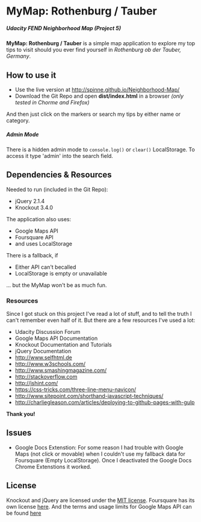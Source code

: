 # MyMap: Rothenburg / Tauber
##### Udacity FEND Neighborhood Map (Project 5)

**MyMap: Rothenburg / Tauber** is a simple map application to explore my top tips to visit should you ever find yourself in _Rothenburg ob der Tauber, Germany_.

## How to use it
* Use the live version at http://spinne.github.io/Neighborhood-Map/
* Download the Git Repo and open **dist/index.html** in a browser _(only tested in Chorme and Firefox)_
 
And then just click on the markers or search my tips by either name or category.

##### Admin Mode
There is a hidden admin mode to `console.log()` or `clear()` LocalStorage. To access it type 'admin' into the search field.

## Dependencies & Resources
Needed to run (included in the Git Repo):
* jQuery 2.1.4
* Knockout 3.4.0 

The application also uses:
* Google Maps API
* Foursquare API
* and uses LocalStorage

There is a fallback, if
* Either API can't becalled
* LocalStorage is empty or unavailable

... but the MyMap won't be as much fun.

### Resources
Since I got stuck on this project I've read a lot of stuff, and to tell the truth I can't remember even half of it. But there are a few resources I've used a lot: 
* Udacity Discussion Forum
* Google Maps API Documentation
* Knockout Documentation and Tutorials
* jQuery Documentation
* http://www.selfhtml.de
* http://www.w3schools.com/
* http://www.smashingmagazine.com/
* http://stackoverflow.com
* http://jshint.com/
* https://css-tricks.com/three-line-menu-navicon/
* http://www.sitepoint.com/shorthand-javascript-techniques/
* http://charliegleason.com/articles/deploying-to-github-pages-with-gulp

**Thank you!**

## Issues
* Google Docs Extenstion: For some reason I had trouble with Google Maps (not click or movable) when I couldn't use my fallback data for Foursquare (Empty LocalStorage). Once I deactivated the Google Docs Chrome Extenstions it worked. 

## License
Knockout and jQuery are licensed under the [MIT license](http://www.opensource.org/licenses/mit-license.php).
Foursquare has its own license [here](https://de.foursquare.com/legal/api/licenseagreement).
And the terms and usage limits for Google Maps API can be found [here](https://developers.google.com/maps/)